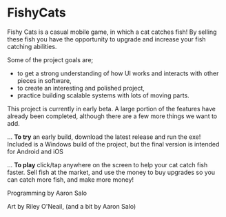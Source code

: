# FishyCats
Fishy Cats is a casual mobile game, in which a cat catches fish! By selling these fish you have the opportunity to upgrade and increase your fish catching abilities.

Some of the project goals are; 
- to get a strong understanding of how UI works and interacts with other pieces in software,
- to create an interesting and polished project, 
- practice building scalable systems with lots of moving parts.


This project is currently in early beta. A large portion of the features have already been completed, although there are a few more things we want to add.

...
**To try** an early build, download the latest release and run the exe! Included is a Windows build of the project, but the final version is intended for Android and iOS

...
**To play** click/tap anywhere on the screen to help your cat catch fish faster. Sell fish at the market, and use the money to buy upgrades so you can catch more fish, and make more money!

Programming by Aaron Salo

Art by Riley O'Neail, (and a bit by Aaron Salo)
